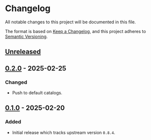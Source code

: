 # Changelog

All notable changes to this project will be documented in this file.

The format is based on [Keep a Changelog](https://keepachangelog.com/en/1.0.0/),
and this project adheres to [Semantic Versioning](https://semver.org/spec/v2.0.0.html).

## [Unreleased]

## [0.2.0] - 2025-02-25

### Changed

- Push to default catalogs.

## [0.1.0] - 2025-02-20

### Added

- Initial release which tracks upstream version `0.8.4`.

[Unreleased]: https://github.com/giantswarm/kube-vip-app/compare/v0.2.0...HEAD
[0.2.0]: https://github.com/giantswarm/kube-vip-app/compare/v0.1.0...v0.2.0
[0.1.0]: https://github.com/giantswarm/kube-vip-app/compare/v0.1.0...v0.1.0
[0.1.0]: https://github.com/giantswarm/kube-vip-app/releases/tag/v0.1.0
